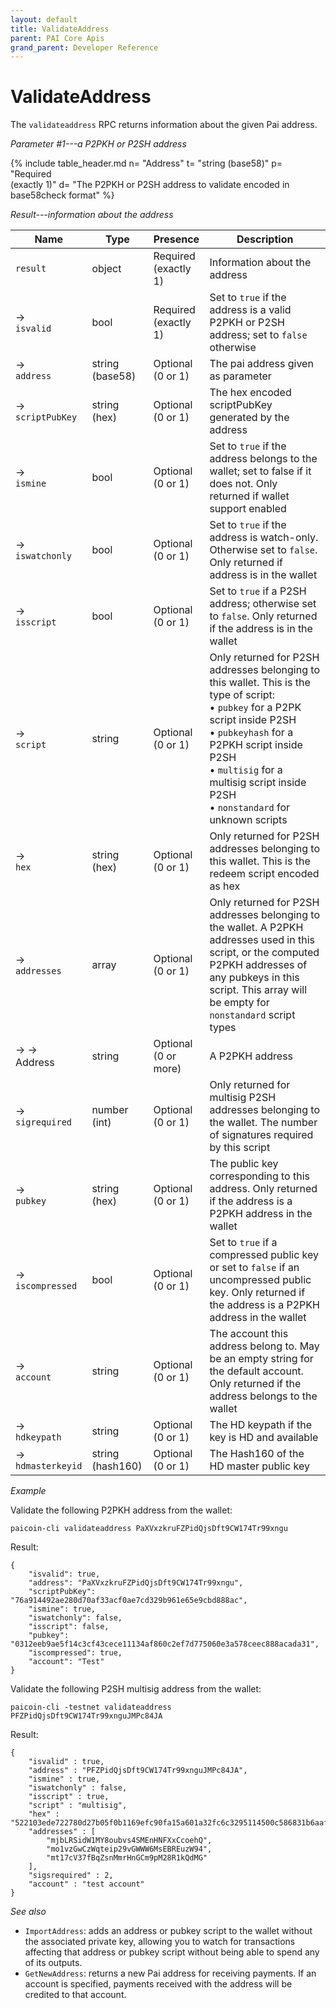 ```yaml
---
layout: default
title: ValidateAddress
parent: PAI Core Apis
grand_parent: Developer Reference
---
```


ValidateAddress
=======================

The `validateaddress` RPC returns information about the given Pai address.

*Parameter #1---a P2PKH or P2SH address*

{% include table_header.md
  n= "Address"
  t= "string (base58)"
  p= "Required<br>(exactly 1)"
  d= "The P2PKH or P2SH address to validate encoded in base58check format"
%}

*Result---information about the address*

| Name | Type      | Presence            | Description
|------|-----------|---------------------|-------------
| `result`  | object | Required<br>(exactly 1) | Information about the address
| →<br>`isvalid` | bool | Required<br>(exactly 1) | Set to `true` if the address is a valid P2PKH or P2SH address; set to `false` otherwise
| →<br>`address` | string (base58) | Optional<br>(0 or 1) | The pai address given as parameter
| →<br>`scriptPubKey` | string (hex) | Optional<br>(0 or 1) | The hex encoded scriptPubKey generated by the address
| →<br>`ismine` | bool | Optional<br>(0 or 1) | Set to `true` if the address belongs to the wallet; set to false if it does not.  Only returned if wallet support enabled
| →<br>`iswatchonly` | bool | Optional<br>(0 or 1) | Set to `true` if the address is watch-only.  Otherwise set to `false`.  Only returned if address is in the wallet
| →<br>`isscript` | bool | Optional<br>(0 or 1) | Set to `true` if a P2SH address; otherwise set to `false`.  Only returned if the address is in the wallet
| →<br>`script` | string | Optional<br>(0 or 1) | Only returned for P2SH addresses belonging to this wallet. This is the type of script:<br>• `pubkey` for a P2PK script inside P2SH<br>• `pubkeyhash` for a P2PKH script inside P2SH<br>• `multisig` for a multisig script inside P2SH<br>• `nonstandard` for unknown scripts
| →<br>`hex` | string (hex) | Optional<br>(0 or 1) | Only returned for P2SH addresses belonging to this wallet.  This is the redeem script encoded as hex
| →<br>`addresses` | array | Optional<br>(0 or 1) | Only returned for P2SH addresses belonging to the wallet.  A P2PKH addresses used in this script, or the computed P2PKH addresses of any pubkeys in this script.  This array will be empty for `nonstandard` script types
| → →<br>Address | string | Optional<br>(0 or more) | A P2PKH address
| →<br>`sigrequired` | number (int) | Optional<br>(0 or 1) | Only returned for multisig P2SH addresses belonging to the wallet.  The number of signatures required by this script
| →<br>`pubkey` | string (hex) | Optional<br>(0 or 1) | The public key corresponding to this address.  Only returned if the address is a P2PKH address in the wallet
| →<br>`iscompressed` | bool | Optional<br>(0 or 1) | Set to `true` if a compressed public key or set to `false` if an uncompressed public key.  Only returned if the address is a P2PKH address in the wallet
| →<br>`account` | string | Optional<br>(0 or 1) | The account this address belong to.  May be an empty string for the default account.  Only returned if the address belongs to the wallet
| →<br>`hdkeypath` | string | Optional<br>(0 or 1) | The HD keypath if the key is HD and available
| →<br>`hdmasterkeyid` | string (hash160) | Optional<br>(0 or 1) | The Hash160 of the HD master public key


*Example*

Validate the following P2PKH address from the wallet:

```
paicoin-cli validateaddress PaXVxzkruFZPidQjsDft9CW174Tr99xngu
```

Result:

```
{
    "isvalid": true,
    "address": "PaXVxzkruFZPidQjsDft9CW174Tr99xngu",
    "scriptPubKey": "76a914492ae280d70af33acf0ae7cd329b961e65e9cbd888ac",
    "ismine": true,
    "iswatchonly": false,
    "isscript": false,
    "pubkey": "0312eeb9ae5f14c3cf43cece11134af860c2ef7d775060e3a578ceec888acada31",
    "iscompressed": true,
    "account": "Test"
}
```

Validate the following P2SH multisig address from the wallet:

```
paicoin-cli -testnet validateaddress PFZPidQjsDft9CW174Tr99xnguJMPc84JA
```

Result:

```
{
    "isvalid" : true,
    "address" : "PFZPidQjsDft9CW174Tr99xnguJMPc84JA",
    "ismine" : true,
    "iswatchonly" : false,
    "isscript" : true,
    "script" : "multisig",
    "hex" : "522103ede722780d27b05f0b1169efc90fa15a601a32fc6c3295114500c586831b6aaf2102ecd2d250a76d204011de6bc365a56033b9b3a149f679bc17205555d3c2b2854f21022d609d2f0d359e5bc0e5d0ea20ff9f5d3396cb5b1906aa9c56a0e7b5edc0c5d553ae",
    "addresses" : [
        "mjbLRSidW1MY8oubvs4SMEnHNFXxCcoehQ",
        "mo1vzGwCzWqteip29vGWWW6MsEBREuzW94",
        "mt17cV37fBqZsnMmrHnGCm9pM28R1kQdMG"
    ],
    "sigsrequired" : 2,
    "account" : "test account"
}
```

*See also*

* `ImportAddress`: adds an address or pubkey script to the wallet without the associated private key, allowing you to watch for transactions affecting that address or pubkey script without being able to spend any of its outputs.
* `GetNewAddress`: returns a new Pai address for receiving payments. If an account is specified, payments received with the address will be credited to that account.
